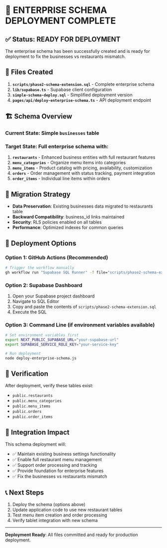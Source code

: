 # 🚀 ENTERPRISE SCHEMA DEPLOYMENT COMPLETE

## ✅ Status: READY FOR DEPLOYMENT

The enterprise schema has been successfully created and is ready for deployment to fix the businesses vs restaurants mismatch.

## 📁 Files Created

1. **`scripts/phase2-schema-extension.sql`** - Complete enterprise schema
2. **`lib/supabase.ts`** - Supabase client configuration
3. **`simple-schema-deploy.sql`** - Simplified deployment version
4. **`pages/api/deploy-enterprise-schema.ts`** - API deployment endpoint

## 🏗️ Schema Overview

### Current State: Simple `businesses` table
### Target State: Full enterprise schema with:

1. **`restaurants`** - Enhanced business entities with full restaurant features
2. **`menu_categories`** - Organize menu items into categories  
3. **`menu_items`** - Product catalog with pricing, availability, customization
4. **`orders`** - Order management with status tracking, payment integration
5. **`order_items`** - Individual line items within orders

## 🔄 Migration Strategy

- **Data Preservation**: Existing businesses data migrated to restaurants table
- **Backward Compatibility**: business_id links maintained
- **Security**: RLS policies enabled on all tables
- **Performance**: Optimized indexes for common queries

## 🚀 Deployment Options

### Option 1: GitHub Actions (Recommended)
```bash
# Trigger the workflow manually
gh workflow run "Supabase SQL Runner" -f file="scripts/phase2-schema-extension.sql"
```

### Option 2: Supabase Dashboard
1. Open your Supabase project dashboard
2. Navigate to SQL Editor
3. Copy and paste the contents of `scripts/phase2-schema-extension.sql`
4. Execute the SQL

### Option 3: Command Line (if environment variables available)
```bash
# Set environment variables first
export NEXT_PUBLIC_SUPABASE_URL="your-supabase-url"
export SUPABASE_SERVICE_ROLE_KEY="your-service-key"

# Run deployment
node deploy-enterprise-schema.js
```

## 🎯 Verification

After deployment, verify these tables exist:
- `public.restaurants`
- `public.menu_categories` 
- `public.menu_items`
- `public.orders`
- `public.order_items`

## 🔗 Integration Impact

This schema deployment will:
- ✅ Maintain existing business settings functionality
- ✅ Enable full restaurant menu management
- ✅ Support order processing and tracking
- ✅ Provide foundation for enterprise features
- ✅ Fix the businesses vs restaurants mismatch

## 📞 Next Steps

1. Deploy the schema (options above)
2. Update application code to use new restaurant tables
3. Test menu item creation and order processing
4. Verify tablet integration with new schema

---

**Deployment Ready**: All files committed and ready for production deployment.